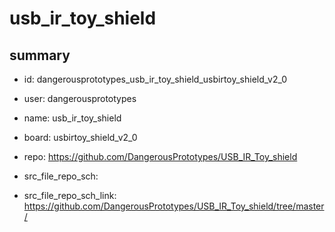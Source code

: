 # usb_ir_toy_shield
 
## summary 
* id: dangerousprototypes_usb_ir_toy_shield_usbirtoy_shield_v2_0
* user: dangerousprototypes
* name: usb_ir_toy_shield
* board: usbirtoy_shield_v2_0
* repo: https://github.com/DangerousPrototypes/USB_IR_Toy_shield



* src_file_repo_sch: 
* src_file_repo_sch_link: https://github.com/DangerousPrototypes/USB_IR_Toy_shield/tree/master/






